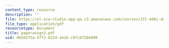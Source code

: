 ```yaml
---
content_type: resource
description: ''
file: https://ol-ocw-studio-app-qa.s3.amazonaws.com/courses/21l-448j-darwin-and-design-fall-2003/d65d275a5ff2822da416c9fcb728e090_paperassgn3.pdf
file_type: application/pdf
resourcetype: Document
title: paperassgn3.pdf
uid: d65d275a-5ff2-822d-a416-c9fcb728e090
---
```

